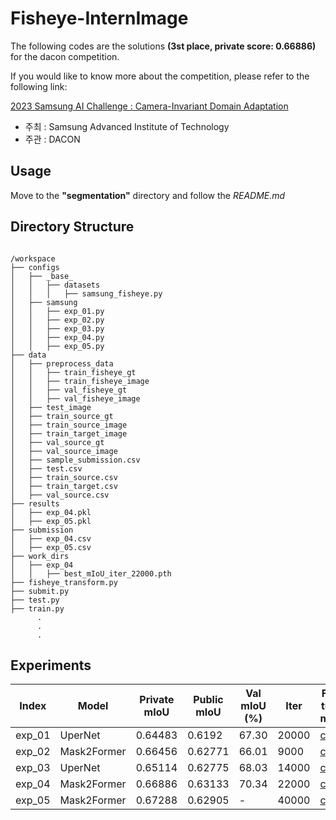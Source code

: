 # Fisheye-InternImage

The following codes are the solutions **(3st place, private score: 0.66886)** for the dacon competition.

If you would like to know more about the competition, please refer to the following link:

[2023 Samsung AI Challenge : Camera-Invariant Domain Adaptation](https://dacon.io/competitions/official/236132/overview/description)

* 주최 : Samsung Advanced Institute of Technology
* 주관 : DACON

## Usage
Move to the **"segmentation"** directory and follow the *README.md*

## Directory Structure
<pre><code>
/workspace
├── configs
│   ├── _base_
│   │   ├── datasets
│   │   │   ├── samsung_fisheye.py
│   ├── samsung
│   │   ├── exp_01.py
│   │   ├── exp_02.py
│   │   ├── exp_03.py
│   │   ├── exp_04.py
│   │   ├── exp_05.py
├── data
│   ├── preprocess_data
│   │   ├── train_fisheye_gt
│   │   ├── train_fisheye_image
│   │   ├── val_fisheye_gt
│   │   ├── val_fisheye_image
│   ├── test_image
│   ├── train_source_gt
│   ├── train_source_image
│   ├── train_target_image
│   ├── val_source_gt
│   ├── val_source_image
│   ├── sample_submission.csv
│   ├── test.csv
│   ├── train_source.csv
│   ├── train_target.csv
│   ├── val_source.csv
├── results
│   ├── exp_04.pkl
│   ├── exp_05.pkl
├── submission
│   ├── exp_04.csv
│   ├── exp_05.csv
├── work_dirs
│   ├── exp_04
│   │   ├── best_mIoU_iter_22000.pth
├── fisheye_transform.py
├── submit.py
├── test.py
├── train.py
      .
      .
      .
</code></pre>

## Experiments
| Index  | Model       | Private mIoU | Public mIoU | Val mIoU (%) | Iter  | Fine-tuned model | Pre-trained model |
|--------|-------------|--------------|-------------|--------------|-------|------------------|-------------------|
| exp_01 | UperNet     | 0.64483      | 0.6192      | 67.30        | 20000 | [ckpt]()         | [ckpt](https://huggingface.co/OpenGVLab/InternImage/resolve/main/internimage_h_jointto22k_384.pth) |
| exp_02 | Mask2Former | 0.66456      | 0.62771     | 66.01        | 9000  | [ckpt]()         | [ckpt](https://huggingface.co/OpenGVLab/InternImage/resolve/main/mask2former_internimage_h_896_80k_cocostuff164k.pth) |
| exp_03 | UperNet     | 0.65114      | 0.62775     | 68.03        | 14000 | [ckpt]()         | [ckpt](https://huggingface.co/OpenGVLab/InternImage/resolve/main/internimage_h_jointto22k_384.pth) |
| exp_04 | Mask2Former | 0.66886      | 0.63133     | 70.34        | 22000 | [ckpt]()         | [ckpt](https://huggingface.co/OpenGVLab/InternImage/resolve/main/mask2former_internimage_h_896_80k_cocostuff164k.pth) |
| exp_05 | Mask2Former | 0.67288      | 0.62905     | -            | 40000 | [ckpt]()         | [ckpt](https://huggingface.co/OpenGVLab/InternImage/resolve/main/mask2former_internimage_h_896_80k_cocostuff164k.pth) |
